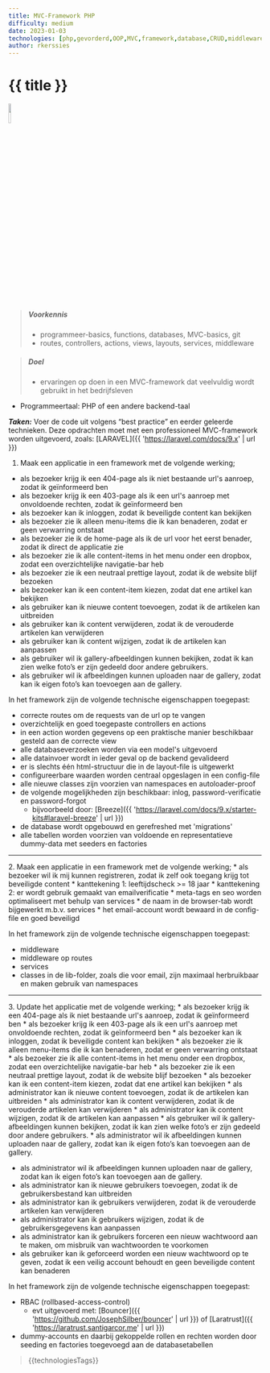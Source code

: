```yaml
---
title: MVC-Framework PHP
difficulty: medium
date: 2023-01-03
technologies: [php,gevorderd,OOP,MVC,framework,database,CRUD,middleware,services]
author: rkerssies
---
```



# {{ title }}

<img src="{{ '/_assets/api/Laravel-logo.png' | url }}" style="width:10%;">

> ##### Voorkennis
> * programmeer-basics, functions, databases, MVC-basics, git
> * routes, controllers, actions, views, layouts, services, middleware

> ##### Doel
> * ervaringen op doen in een MVC-framework dat veelvuldig wordt gebruikt in het bedrijfsleven

* Programmeertaal: PHP of een andere backend-taal

***Taken:***
Voer de code uit volgens “best practice” en eerder geleerde technieken.
Deze opdrachten moet met een professioneel MVC-framework worden uitgevoerd,
zoals: [LARAVEL]({{ 'https://laravel.com/docs/9.x' | url }})


>>>>
1. Maak een applicatie in een framework met de volgende werking;
* als bezoeker krijg ik een 404-page als ik niet bestaande url's aanroep, zodat ik geïnformeerd ben
* als bezoeker krijg ik een 403-page als ik een url's aanroep met onvoldoende rechten, zodat ik geïnformeerd ben
* als bezoeker kan ik inloggen, zodat ik beveiligde content kan bekijken
* als bezoeker zie ik alleen menu-items die ik kan benaderen, zodat er geen verwarring ontstaat
* als bezoeker zie ik de home-page als ik de url voor het eerst benader, zodat ik direct de applicatie zie
* als bezoeker zie ik alle content-items in het menu onder een dropbox, zodat een overzichtelijke navigatie-bar heb
* als bezoeker zie ik een neutraal prettige layout, zodat ik de website blijf bezoeken
* als bezoeker kan ik een content-item kiezen, zodat dat ene artikel kan bekijken
* als gebruiker kan ik nieuwe content toevoegen, zodat ik de artikelen kan uitbreiden
* als gebruiker kan ik content verwijderen, zodat ik de verouderde artikelen kan verwijderen
* als gebruiker kan ik content wijzigen, zodat ik de artikelen kan aanpassen
* als gebruiker wil ik gallery-afbeeldingen kunnen bekijken, zodat ik kan zien welke foto’s er zijn gedeeld door andere gebruikers.
* als gebruiker wil ik afbeeldingen kunnen uploaden naar de gallery, zodat kan ik eigen foto’s kan toevoegen aan de gallery.

In het framework zijn de volgende technische eigenschappen toegepast:
* correcte routes om de requests van de url op te vangen
* overzichtelijk en goed toegepaste controllers en actions
* in een action worden gegevens op een praktische manier beschikbaar gesteld aan de correcte view
* alle databaseverzoeken worden via een model's uitgevoerd
* alle datainvoer wordt in ieder geval op de backend gevalideerd
* er is slechts één html-structuur die in de layout-file is uitgewerkt
* configureerbare waarden worden centraal opgeslagen in een config-file
* alle nieuwe classes zijn voorzien van namespaces en autoloader-proof
* de volgende mogelijkheden zijn beschikbaar: inlog, password-verificatie en password-forgot
  * bijvoorbeeld door: [Breeze]({{ 'https://laravel.com/docs/9.x/starter-kits#laravel-breeze' | url }})
* de database wordt opgebouwd en gerefreshed met 'migrations'
* alle tabellen worden voorzien van voldoende en representatieve dummy-data met seeders en factories

<hr>
2. Maak een applicatie in een framework met de volgende werking;
* als bezoeker wil ik mij kunnen registreren, zodat ik zelf ook toegang krijg tot beveiligde content
    * kanttekening 1: leeftijdscheck >= 18 jaar
    * kanttekening 2: er wordt gebruik gemaakt van emailverificatie
* meta-tags en seo worden optimaliseert met behulp van services
* de naam in de browser-tab wordt bijgewerkt m.b.v. services
* het email-account wordt bewaard in de config-file en goed beveiligd

In het framework zijn de volgende technische eigenschappen toegepast:
* middleware
* middleware op routes
* services
* classes in de lib-folder, zoals die voor email, zijn maximaal herbruikbaar en maken gebruik van namespaces

<hr>
3. Update het applicatie met de volgende werking;
* als bezoeker krijg ik een 404-page als ik niet bestaande url's aanroep, zodat ik geïnformeerd ben
* als bezoeker krijg ik een 403-page als ik een url's aanroep met onvoldoende rechten, zodat ik geïnformeerd ben
* als bezoeker kan ik inloggen, zodat ik beveiligde content kan bekijken
* als bezoeker zie ik alleen menu-items die ik kan benaderen, zodat er geen verwarring ontstaat
* als bezoeker zie ik alle content-items in het menu onder een dropbox, zodat een overzichtelijke navigatie-bar heb
* als bezoeker zie ik een neutraal prettige layout, zodat ik de website blijf bezoeken
* als bezoeker kan ik een content-item kiezen, zodat dat ene artikel kan bekijken
* als administrator kan ik nieuwe content toevoegen, zodat ik de artikelen kan uitbreiden
* als administrator kan ik content verwijderen, zodat ik de verouderde artikelen kan verwijderen
* als administrator kan ik content wijzigen, zodat ik de artikelen kan aanpassen
* als gebruiker wil ik gallery-afbeeldingen kunnen bekijken, zodat ik kan zien welke foto’s er zijn gedeeld door andere gebruikers.
* als administrator wil ik afbeeldingen kunnen uploaden naar de gallery, zodat kan ik eigen foto’s kan toevoegen aan de gallery.
   
* als administrator wil ik afbeeldingen kunnen uploaden naar de gallery, zodat kan ik eigen foto’s kan toevoegen aan de gallery. 
* als administrator kan ik nieuwe gebruikers toevoegen, zodat ik de gebruikersbestand kan uitbreiden
* als administrator kan ik gebruikers verwijderen, zodat ik de verouderde artikelen kan verwijderen
* als administrator kan ik gebruikers wijzigen, zodat ik de gebruikersgegevens kan aanpassen
* als administrator kan ik gebruikers forceren een nieuw wachtwoord aan te maken, om misbruik van wachtwoorden te voorkomen
* als gebruiker kan ik geforceerd worden een nieuw wachtwoord op te geven, zodat ik een veilig account behoudt en geen beveiligde content kan benaderen

In het framework zijn de volgende technische eigenschappen toegepast:
* RBAC (rollbased-access-control)
  * evt uitgevoerd met: [Bouncer]({{ 'https://github.com/JosephSilber/bouncer' | url }}) of [Laratrust]({{ 'https://laratrust.santigarcor.me' | url }})
* dummy-accounts en daarbij gekoppelde rollen en rechten worden door seeding en factories toegevoegd aan de databasetabellen

> {{technologiesTags}}
